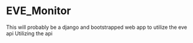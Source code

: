 EVE_Monitor
===========
This will probably be a django and bootstrapped web app to utilize the eve api
Utilizing the api
